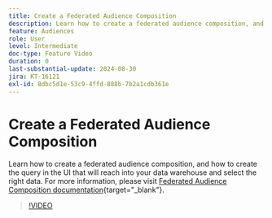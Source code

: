 ```yaml
---
title: Create a Federated Audience Composition
description: Learn how to create a federated audience composition, and how to create the query in the UI that will reach into your data warehouse and select the right data.
feature: Audiences
role: User
level: Intermediate
doc-type: Feature Video
duration: 0
last-substantial-update: 2024-08-30
jira: KT-16121
exl-id: 8dbc5d1e-53c9-4ffd-888b-7b2a1cdb361e
---
```

# Create a Federated Audience Composition

Learn how to create a federated audience composition, and how to create the query in the UI that will reach into your data warehouse and select the right data. For more information, please visit [Federated Audience Composition documentation](https://experienceleague.adobe.com/en/docs/federated-audience-composition/using/home){target="_blank"}.

>[!VIDEO](https://video.tv.adobe.com/v/3433247/?learn=on)
